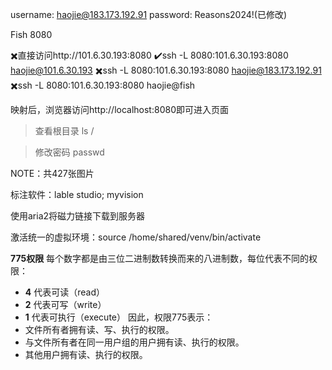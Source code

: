 username: haojie@183.173.192.91
password: Reasons2024!(已修改)

Fish 8080

✖️直接访问http://101.6.30.193:8080
✔️ssh -L 8080:101.6.30.193:8080 haojie@101.6.30.193
✖️ssh -L 8080:101.6.30.193:8080 haojie@183.173.192.91
✖️ssh -L 8080:101.6.30.193:8080 haojie@fish

映射后，浏览器访问http://localhost:8080即可进入页面

>查看根目录 ls /

>修改密码 passwd

NOTE：共427张图片

标注软件：lable studio; myvision

使用aria2将磁力链接下载到服务器

激活统一的虚拟环境：source /home/shared/venv/bin/activate

**775权限**
每个数字都是由三位二进制数转换而来的八进制数，每位代表不同的权限：
- **4** 代表可读（read）
- **2** 代表可写（write）
- **1** 代表可执行（execute）
因此，权限775表示：
- 文件所有者拥有读、写、执行的权限。
- 与文件所有者在同一用户组的用户拥有读、执行的权限。
- 其他用户拥有读、执行的权限。
